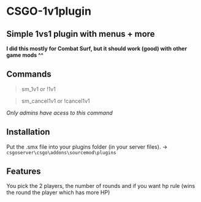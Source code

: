 # CSGO-1v1plugin
## Simple 1vs1 plugin with menus + more

**I did this mostly for Combat Surf, but it should work (good) with other game mods ^^**

## Commands
> sm_1v1 or !1v1

> sm_cancel1v1 or !cancel1v1

*Only admins have acess to this command*


## Installation
Put the .smx file into your plugins folder (in your server files). -> ``` csgoserver\csgo\addons\sourcemod\plugins ```

## Features
You pick the 2 players, the number of rounds and if you want hp rule (wins the round the player which has more HP)




